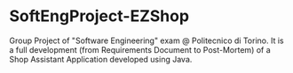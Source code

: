 # SoftEngProject-EZShop
Group Project of "Software Engineering" exam @ Politecnico di Torino. It is a full development (from Requirements Document to Post-Mortem) of a Shop Assistant Application developed using Java.
